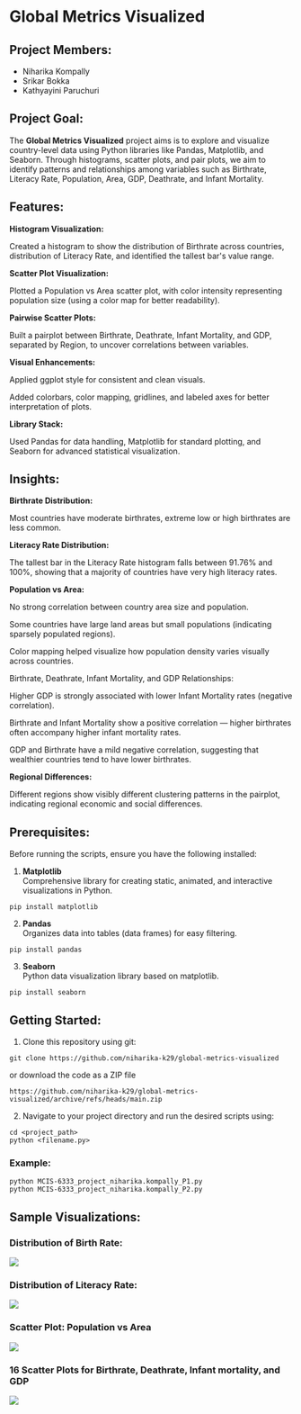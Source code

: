 # Global Metrics Visualized

## Project Members:
- Niharika Kompally
- Srikar Bokka
- Kathyayini Paruchuri

## Project Goal:
The **Global Metrics Visualized** project aims is to explore and visualize country-level data using Python libraries like Pandas, Matplotlib, and Seaborn. Through histograms, scatter plots, and pair plots, we aim to identify patterns and relationships among variables such as Birthrate, Literacy Rate, Population, Area, GDP, Deathrate, and Infant Mortality.

## Features:
**Histogram Visualization:**

Created a histogram to show the distribution of Birthrate across countries, distribution of Literacy Rate, and identified the tallest bar's value range.

**Scatter Plot Visualization:**

Plotted a Population vs Area scatter plot, with color intensity representing population size (using a color map for better readability).

**Pairwise Scatter Plots:**

Built a pairplot between Birthrate, Deathrate, Infant Mortality, and GDP, separated by Region, to uncover correlations between variables.

**Visual Enhancements:**

Applied ggplot style for consistent and clean visuals.

Added colorbars, color mapping, gridlines, and labeled axes for better interpretation of plots.

**Library Stack:**

Used Pandas for data handling, Matplotlib for standard plotting, and Seaborn for advanced statistical visualization.

## Insights:
**Birthrate Distribution:**

Most countries have moderate birthrates, extreme low or high birthrates are less common.

**Literacy Rate Distribution:**

The tallest bar in the Literacy Rate histogram falls between 91.76% and 100%, showing that a majority of countries have very high literacy rates.

**Population vs Area:**

No strong correlation between country area size and population.

Some countries have large land areas but small populations (indicating sparsely populated regions).

Color mapping helped visualize how population density varies visually across countries.

Birthrate, Deathrate, Infant Mortality, and GDP Relationships:

Higher GDP is strongly associated with lower Infant Mortality rates (negative correlation).

Birthrate and Infant Mortality show a positive correlation — higher birthrates often accompany higher infant mortality rates.

GDP and Birthrate have a mild negative correlation, suggesting that wealthier countries tend to have lower birthrates.

**Regional Differences:**

Different regions show visibly different clustering patterns in the pairplot, indicating regional economic and social differences.

## Prerequisites:
Before running the scripts, ensure you have the following installed:
1. **Matplotlib**  
Comprehensive library for creating static, animated, and interactive visualizations in Python.

```
pip install matplotlib
```

2. **Pandas**  
Organizes data into tables (data frames) for easy filtering.

```
pip install pandas
```

3. **Seaborn**  
Python data visualization library based on matplotlib.

```
pip install seaborn
```

## Getting Started:
1. Clone this repository using git:  
```
git clone https://github.com/niharika-k29/global-metrics-visualized
```

or download the code as a ZIP file
```
https://github.com/niharika-k29/global-metrics-visualized/archive/refs/heads/main.zip
```

2. Navigate to your project directory and run the desired scripts using:

```
cd <project_path>
python <filename.py>
```

### Example:
```
python MCIS-6333_project_niharika.kompally_P1.py
python MCIS-6333_project_niharika.kompally_P2.py
```

## Sample Visualizations:
### Distribution of Birth Rate:
![](images/Figure_1.png)
### Distribution of Literacy Rate:
![](images/Figure_2.png)
### Scatter Plot: Population vs Area
![](images/Figure_3.png)
### 16 Scatter Plots for Birthrate, Deathrate, Infant mortality, and GDP
![](images/Figure_4.png)